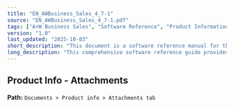 ```yaml
---
title: "EN_AWBusiness_Sales_4_7-1"
source: "EN_AWBusiness_Sales_4_7-1.pdf"
tags: ["A+W Business Sales", "Software Reference", "Product Information", "BOM Management", "Pricing", "Order Management", "Macros", "Number Manager", "Partial Deliveries", "Cost Calculation"]
version: "1.0"
last_updated: "2025-10-03"
short_description: "This document is a software reference manual for the A+W Business Sales application, detailing functionalities related to item management. It covers topics such as viewing product attachments, managing Bill of Materials (BOM) supplements, tracking price history, fixing product structures, and copying items. It also explains cost and surcharge calculations, insurance settlements, and the process for handling partial deliveries."
long_description: "This comprehensive software reference guide provides detailed instructions and explanations for various features within the A+W Business Sales software, focusing on the 'Overviews and References concerning Items' section. The manual guides users through managing product-related data and processes. Key areas covered include: 'Product Info - Attachments' for viewing files linked to products and BOM components; 'BOM - Supplements' for adding cost center details to Bill of Materials components; 'Price Recorder' for analyzing historical pricing of products based on various criteria like structure and dimensions; 'Fix Product' for saving a product's structure as a new, non-editable customized article; and 'Copy Item' for duplicating item data from other documents. Furthermore, the document explains the 'Cost and Surcharge Calculation (Item)' dialog for reviewing cost breakdowns, the 'Insurance Settlements' feature for managing glazier-specific pricing, and the 'Partial Deliveries' functionality for creating and tracking shipments from production. It also provides a thorough overview of 'Macros' for saving and reusing complex product structures, and the 'Number Manager' for handling various document types (orders, quotations, etc.) and their associated functions."
---
```


## Product Info - Attachments

**Path:** `Documents > Product info > Attachments tab`

